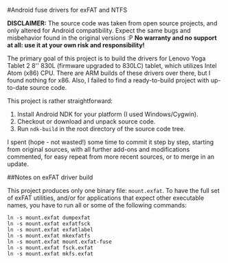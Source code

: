 #Android fuse drivers for exFAT and NTFS

**DISCLAIMER:** The source code was taken from open source projects, and only altered for Android compatibility. Expect the same bugs and misbehavior found in the original versions :P **No warranty and no support at all: use it at your own risk and responsibility!**

The primary goal of this project is to build the drivers for Lenovo Yoga Tablet 2 8'' 830L (firmware upgraded to 830LC) tablet, which utilizes Intel Atom (x86) CPU. There are ARM builds of these drivers over there, but I found nothing for x86. Also, I failed to find a ready-to-build project with up-to-date source code.

This project is rather straightforward:

1. Install Android NDK for your platform (I used Windows/Cygwin).
2. Checkout or download and unpack source code.
3. Run `ndk-build` in the root directory of the source code tree.
 
I spent (hope - not wasted!) some time to commit it step by step, starting from original sources, with all further add-ons and modifications commented, for easy repeat from more recent sources, or to merge in an update.

##Notes on exFAT driver build

This project produces only one binary file: `mount.exfat`. To have the full set of exFAT utilities, and/or for applications that expect other executable names, you have to run all or some of the following commands:

    ln -s mount.exfat dumpexfat
    ln -s mount.exfat exfatfsck
    ln -s mount.exfat exfatlabel
    ln -s mount.exfat mkexfatfs
    ln -s mount.exfat mount.exfat-fuse
    ln -s mount.exfat fsck.exfat
    ln -s mount.exfat mkfs.exfat
